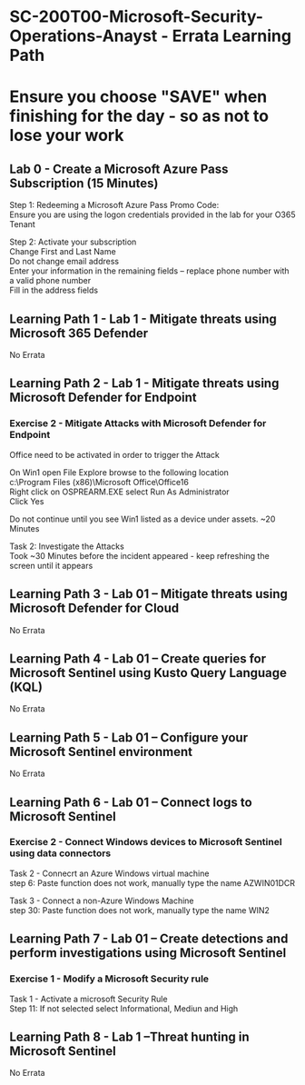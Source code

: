 # SC-200T00-Microsoft-Security-Operations-Anayst - Errata Learning Path
# Ensure you choose "SAVE" when finishing for the day - so as not to lose your work

## Lab 0 - Create a Microsoft Azure Pass Subscription (15 Minutes)

Step 1: Redeeming a Microsoft Azure Pass Promo Code: <br>
Ensure you are using the logon credentials provided in the lab for your O365 Tenant <br>

Step 2:  Activate your subscription<br>
Change First and Last Name <br>
Do not change email address <br>
Enter your information in the remaining fields – replace phone number with a valid phone number <br>
Fill in the address fields <br>

## Learning Path 1 - Lab 1 - Mitigate threats using Microsoft 365 Defender

No Errata<br>

## Learning Path 2 - Lab 1 - Mitigate threats using Microsoft Defender for Endpoint

### Exercise 2 - Mitigate Attacks with Microsoft Defender for Endpoint

Office need to be activated in order to trigger the Attack<br>

On Win1 open File Explore browse to the following location<br>
c:\Program Files (x86)\Microsoft Office\Office16<br>
Right click on OSPREARM.EXE select Run As Administrator<br>
Click Yes<br>

Do not continue until you see Win1 listed as a device under assets.  ~20 Minutes<br>

Task 2: Investigate the Attacks<br>
Took ~30 Minutes before the incident appeared - keep refreshing the screen until it appears<br>

## Learning Path 3 - Lab 01 – Mitigate threats using Microsoft Defender for Cloud

No Errata <br>

## Learning Path 4 - Lab 01 – Create queries for Microsoft Sentinel using Kusto Query Language (KQL)

No Errata <br>

## Learning Path 5 - Lab 01 – Configure your Microsoft Sentinel environment

No Errata <br>

## Learning Path 6 - Lab 01 – Connect logs to Microsoft Sentinel

### Exercise 2 - Connect Windows devices to Microsoft Sentinel using data connectors
Task 2 - Connecrt an Azure Windows virtual machine <br>
step 6:  Paste function does not work, manually type the name AZWIN01DCR <br>

Task 3 - Connect a non-Azure Windows Machine <br>
step 30:  Paste function does not work, manually type the name WIN2 <br>

## Learning Path 7 - Lab 01 – Create detections and perform investigations using Microsoft Sentinel

### Exercise 1 - Modify a Microsoft Security rule

Task 1 - Activate a microsoft Security Rule <br>
Step 11:  If not selected select Informational, Mediun and High <br>

## Learning Path 8 - Lab 1 –Threat hunting in Microsoft Sentinel

No Errata

